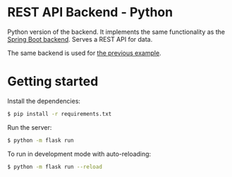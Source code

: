 # REST API Backend - Python

Python version of the backend. It implements the same functionality as the [Spring Boot backend](../backend).
Serves a REST API for data.

The same backend is used for [the previous example](../../04-decoupled-js).

# Getting started
Install the dependencies:

```bash
$ pip install -r requirements.txt
```

Run the server:

```bash
$ python -m flask run
```
To run in development mode with auto-reloading:

```bash
$ python -m flask run --reload
```


